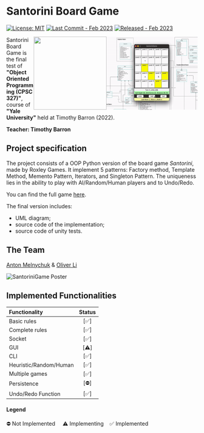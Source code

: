 # Santorini Board Game
[![License: MIT][license-image]][license]
[![Last Commit - Feb 2023](https://img.shields.io/badge/Last_Commit-Feb_2023-D22B2B)](https://)
[![Released - Feb 2023](https://img.shields.io/badge/Released-Feb_2023-D22B2B)](https://)

<img src="./GIFPreview.gif" alt="GUI Video Preview" width="240" height="192" align="right">
<img src="https://images-na.ssl-images-amazon.com/images/I/91irtho0CNL._AC_SL1500_.jpg" width=192px height="192px" align="right" />

Santorini Board Game is the final test of **"Object Oriented Programming (CPSC 327)"**, course of **"Yale University"** held at Timothy Barron (2022).

**Teacher: Timothy Barron**

## Project specification
The project consists of a OOP Python version of the board game *Santorini*, made by Roxley Games. It implement 5 patterns: Factory method, Template Method, Memento Pattern, Iterators, and Singleton Pattern. The uniqueness lies in the ability to play with AI/Random/Human players and to Undo/Redo.

You can find the full game [here](https://roxley.com/products/santorini).

The final version includes:
* UML diagram;
* source code of the implementation;
* source code of unity tests.

## The Team
[Anton Melnychuk](https://github.com/anton-mel) & [Oliver Li](https://github.com/revilobug)


![SantoriniGame Poster](https://ksr-ugc.imgix.net/assets/012/375/156/3acfc190f850cb2d2141687468a2c7e1_original.jpg?ixlib=rb-4.1.0&crop=faces&w=1552&h=873&fit=crop&v=1463757728&auto=format&frame=1&q=92&s=ba6f058da88857a6dcb8b58ff3edddfd)

## Implemented Functionalities
| Functionality | Status |
|:-----------------------|:------------------------------------:|
| Basic rules | [✅] |
| Complete rules | [✅] |
| Socket |[✅] |
| GUI | [⚠️] |
| CLI |[✅] |
| Heuristic/Random/Human | [✅] |
| Multiple games | [✅] |
| Persistence | [⛔] |
| Undo/Redo Function | [✅] |

#### Legend
⛔ Not Implemented &nbsp;&nbsp;&nbsp;&nbsp;⚠️ Implementing&nbsp;&nbsp;&nbsp;&nbsp;✅ Implemented


[license]: https://github.com/S0NN1/ing-sw-2020-piemonti-pirovano-sonnino/blob/master/LICENSE
[license-image]: https://img.shields.io/badge/License-MIT-blue.svg
[javadocs]: https://s0nn1.github.io/santorini-javadocs/
[installation-link]: https://github.com/S0NN1/ing-sw-2020-piemonti-pirovano-sonnino/wiki/Installation
[installation-image]: github/Artboard%201.png
[compiling-image]: github/Artboard%203.png
[compiling-link]: https://github.com/S0NN1/ing-sw-2020-piemonti-pirovano-sonnino/wiki/Compiling
[running-image]: github/Artboard%204.png
[running-link]: https://github.com/S0NN1/ing-sw-2020-piemonti-pirovano-sonnino/wiki/Running
[troubleshooting-link]: https://github.com/S0NN1/ing-sw-2020-piemonti-pirovano-sonnino/wiki/Troubleshooting
[troubleshooting-image]: github/Artboard%205.png
